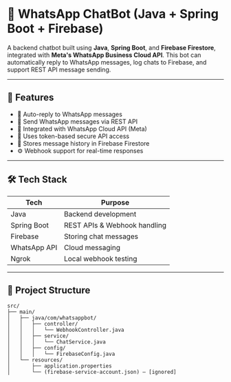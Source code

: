 # 🤖 WhatsApp ChatBot (Java + Spring Boot + Firebase)

A backend chatbot built using **Java**, **Spring Boot**, and **Firebase Firestore**, integrated with **Meta's WhatsApp Business Cloud API**. This bot can automatically reply to WhatsApp messages, log chats to Firebase, and support REST API message sending.

---

## 🚀 Features

- 🔁 Auto-reply to WhatsApp messages
- 📩 Send WhatsApp messages via REST API
- 🔗 Integrated with WhatsApp Cloud API (Meta)
- 🔐 Uses token-based secure API access
- 💾 Stores message history in Firebase Firestore
- ⚙️ Webhook support for real-time responses

---

## 🛠️ Tech Stack

| Tech        | Purpose                      |
|-------------|------------------------------|
| Java        | Backend development          |
| Spring Boot | REST APIs & Webhook handling |
| Firebase    | Storing chat messages        |
| WhatsApp API| Cloud messaging              |
| Ngrok       | Local webhook testing        |

---

## 📁 Project Structure

```shell
src/
├── main/
│   ├── java/com/whatsappbot/
│   │   ├── controller/
│   │   │   └── WebhookController.java
│   │   ├── service/
│   │   │   └── ChatService.java
│   │   ├── config/
│   │   │   └── FirebaseConfig.java
│   └── resources/
│       ├── application.properties
│       └── (firebase-service-account.json) — [ignored]

